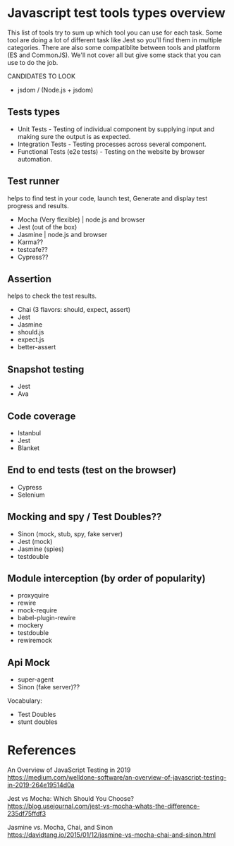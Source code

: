 # Javascript test tools types overview

This list of tools try to sum up which tool you can use for each task. Some tool are doing a lot of different task like Jest so you'll find them in multiple categories. There are also some compatiblite between tools and platform (ES and CommonJS). We'll not cover all but give some stack that you can use to do the job.

CANDIDATES TO LOOK
- jsdom / (Node.js + jsdom) 

## Tests types
- Unit Tests - Testing of individual component by supplying input and making sure the output is as expected.
- Integration Tests - Testing processes across several component.
- Functional Tests (e2e tests) - Testing on the website by browser automation.

## Test runner
helps to find test in your code, launch test, Generate and display test progress and results.

- Mocha (Very flexible) | node.js and browser
- Jest (out of the box)
- Jasmine | node.js and browser
- Karma??
- testcafe??
- Cypress??

## Assertion
helps to check the test results.

- Chai (3 flavors: should, expect, assert)
- Jest
- Jasmine
- should.js
- expect.js
- better-assert

## Snapshot testing
- Jest
- Ava

## Code coverage
- Istanbul
- Jest
- Blanket

## End to end tests (test on the browser)
- Cypress
- Selenium

## Mocking and spy / Test Doubles??
- Sinon (mock, stub, spy, fake server)
- Jest (mock)
- Jasmine (spies)
- testdouble

## Module interception (by order of popularity)
- proxyquire
- rewire
- mock-require
- babel-plugin-rewire
- mockery
- testdouble
- rewiremock

## Api Mock
- super-agent
- Sinon (fake server)??



Vocabulary:
- Test Doubles
- stunt doubles

# References

An Overview of JavaScript Testing in 2019  
https://medium.com/welldone-software/an-overview-of-javascript-testing-in-2019-264e19514d0a

Jest vs Mocha: Which Should You Choose?  
https://blog.usejournal.com/jest-vs-mocha-whats-the-difference-235df75ffdf3

Jasmine vs. Mocha, Chai, and Sinon  
https://davidtang.io/2015/01/12/jasmine-vs-mocha-chai-and-sinon.html